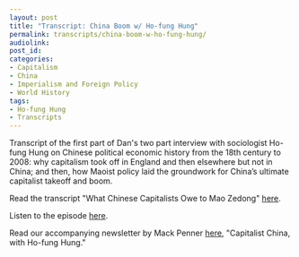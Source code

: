 ```yaml
---
layout: post
title: "Transcript: China Boom w/ Ho-fung Hung"
permalink: transcripts/china-boom-w-ho-fung-hung/
audiolink: 
post_id:
categories:
- Capitalism
- China
- Imperialism and Foreign Policy
- World History
tags: 
- Ho-fung Hung
- Transcripts
---
```


Transcript of the first part of Dan's two part interview with sociologist Ho-fung Hung on Chinese political economic history from the 18th century to 2008: why capitalism took off in England and then elsewhere but not in China; and then, how Maoist policy laid the groundwork for China’s ultimate capitalist takeoff and boom.

Read the transcript "What Chinese Capitalists Owe to Mao Zedong" [here](https://jacobin.com/2022/07/china-mao-zedong-capitalism-history-party-state-market-economy).
 
Listen to the episode [here](https://thedigradio.com/podcast/china-boom-w-ho-fung-hung).

Read our accompanying newsletter by Mack Penner [here](https://thedigradio.com/newsletter22), "Capitalist China, with Ho-fung Hung."
